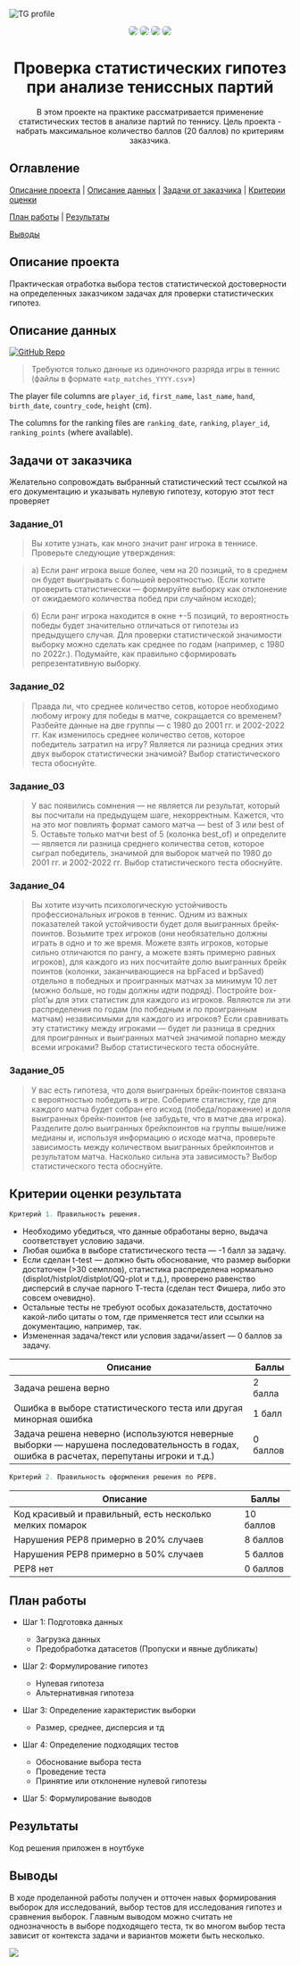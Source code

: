 <a id='top'></a>
![TG profile][def]

[def]: https://img.shields.io/badge/t.me/seikin__alexey-blue?logo=telegram&logoColor=yellow
<p align="center">
  <img src="https://img.shields.io/badge/python_3.11-3670A0?style=for-the-badge&logo=python&logoColor=ffdd54" style="border-radius: 5px;" />
  <img src="https://img.shields.io/badge/pandas-%23150458.svg?style=for-the-badge&logo=pandas&logoColor=white" style="border-radius: 5px;" />
  <img src="https://img.shields.io/badge/scikit--learn-%23F7931E.svg?style=for-the-badge&logo=scikit-learn&logoColor=white" style="border-radius: 5px;" />
  <img src="https://img.shields.io/badge/scipy-red.svg?style=for-the-badge&logo=scipy&logoColor=white" style="border-radius: 5px;" />
</p>

<h1 align="center">Проверка статистических гипотез при анализе тениссных партий</h1>
<p align="center">В этом проекте на практике рассматривается применение статистических тестов в анализе партий по теннису.
Цель проекта - набрать максимальное количество баллов (20 баллов) по критериям заказчика.</p>

## Оглавление
[Описание проекта](#описание-проекта) | [Описание данных](#описание-данных) | [Задачи от заказчика](#задачи-проекта) | [Критерии оценки](#критерии-оценки-результата)

[План работы](#план-работы) | [Результаты](#результаты) 

[Выводы](#выводы)

## Описание проекта
Практическая отработка выбора тестов статистической достоверности на определенных заказчиком задачах для проверки статистических гипотез.

## Описание данных
[![GitHub Repo](https://img.shields.io/badge/-dataset_tennis_atp-blue?style=flat&logo=github)](https://github.com/JeffSackmann/tennis_atp)

> Требуются только данные из одиночного разряда игры в теннис (файлы в формате «`atp_matches_YYYY.csv`»)

The player file columns are `player_id`, `first_name`, `last_name`, `hand`, `birth_date`, `country_code`, `height` (cm).

The columns for the ranking files are `ranking_date`, `ranking`, `player_id`, `ranking_points` (where available).

## Задачи от заказчика
Желательно сопровождать выбранный статистический тест ссылкой на его документацию и указывать нулевую гипотезу, которую этот тест проверяет

### Задание_01
> Вы хотите узнать, как много значит ранг игрока в теннисе. Проверьте следующие утверждения:

>а) Если ранг игрока выше более, чем на 20 позиций, то в среднем он будет выигрывать с большей вероятностью. (Если хотите проверить статистически — формируйте выборку как отклонение от ожидаемого количества побед при случайном исходе);

>б) Если ранг игрока находится в окне +-5 позиций, то вероятность победы будет значительно отличаться от гипотезы из предыдущего случая. Для проверки статистической значимости выборку можно сделать как среднее по годам (например, с 1980 по 2022г.). Подумайте, как правильно сформировать репрезентативную выборку.

### Задание_02
>Правда ли, что среднее количество сетов, которое необходимо любому игроку для победы в матче, сокращается со временем? Разбейте данные на две группы — с 1980 до 2001 гг. и 2002-2022 гг. Как изменилось среднее количество сетов, которое победитель затратил на игру? Является ли разница средних этих двух выборок статистически значимой? Выбор статистического теста обоснуйте.

### Задание_03
>У вас появились сомнения — не является ли результат, который вы посчитали на предыдущем шаге, некорректным. Кажется, что на это мог повлиять формат самого матча — best of 3 или best of 5. Оставьте только матчи best of 5 (колонка best_of) и определите — является ли разница среднего количества сетов, которое сыграл победитель, значимой для выборок матчей по 1980 до 2001 гг. и 2002-2022 гг. Выбор статистического теста обоснуйте.

### Задание_04
>Вы хотите изучить психологическую устойчивость профессиональных игроков в теннис. Одним из важных показателей такой устойчивости будет доля выигранных брейк-поинтов. Возьмите трех игроков (они необязательно должны играть в одно и то же время. Можете взять игроков, которые сильно отличаются по рангу, а можете взять примерно равных игроков), для каждого из них посчитайте долю выигранных брейк поинтов (колонки, заканчивающиеся на bpFaced и bpSaved) отдельно в победных и проигранных матчах за минимум 10 лет (можно больше, но годы должны идти подряд). Постройте box-plot’ы для этих статистик для каждого из игроков. Являются ли эти распределения по годам (по победным и по проигранным матчам) независимыми для каждого из игроков? Если сравнивать эту статистику между игроками — будет ли разница в средних для проигранных и выигранных матчей значимой попарно между всеми игроками? Выбор статистического теста обоснуйте.

### Задание_05
>У вас есть гипотеза, что доля выигранных брейк-поинтов связана с вероятностью победить в игре. Соберите статистику, где для каждого матча будет собран его исход (победа/поражение) и доля выигранных брейк-поинтов (не забудьте, что в матче два игрока). Разделите долю выигранных брейкпоинтов на группы выше/ниже медианы и, используя информацию о исходе матча, проверьте зависимость между количеством выигранных брейкпоинтов и результатом матча. Насколько сильна эта зависимость? Выбор статистического теста обоснуйте.

## Критерии оценки результата
```python
Критерий 1. Правильность решения.
```

* Необходимо убедиться, что данные обработаны верно, выдача соответствует условию задачи.
* Любая ошибка в выборе статистического теста — -1 балл за задачу.
* Если сделан t-test — должно быть обоснование, что размер выборки достаточен (>30 семплов), статистика распределена нормально (displot/histplot/distplot/QQ-plot и т.д.), проверено равенство дисперсий в случае парного Т-теста (сделан тест Фишера, либо это совсем очевидно).
* Остальные тесты не требуют особых доказательств, достаточно какой-либо цитаты о том, где применяется тест или ссылки на документацию, например, так.
* Измененная задача/текст или условия задачи/assert — 0 баллов за задачу.

| Описание                                                                                       | Баллы    |
| ---------------------------------------------------------------------------------------------- | -------- |
| Задача решена верно                                                                            | 2 балла  |
| Ошибка в выборе статистического теста или другая минорная ошибка                              | 1 балл   |
| Задача решена неверно (используются неверные выборки — нарушена последовательность в годах, ошибка в расчетах, перепутаны игроки и т.д.) | 0 баллов |

```python
Критерий 2. Правильность оформления решения по PEP8.
```
| Описание                                   | Баллы   |
| ------------------------------------------ | ------- |
| Код красивый и правильный, есть несколько мелких помарок | 10 баллов |
| Нарушения PEP8 примерно в 20% случаев      | 8 баллов  |
| Нарушения PEP8 примерно в 50% случаев      | 5 баллов  |
| PEP8 нет                                   | 0 баллов  |

## План работы
- Шаг 1: Подготовка данных
    - Загрузка данных
    - Предобработка датасетов (Пропуски и явные дубликаты)
  
- Шаг 2: Формулирование гипотез
    - Нулевая гипотеза
    - Альтернативная гипотеза

- Шаг 3: Определение характеристик выборки
    - Размер, среднее, дисперсия и тд

- Шаг 4: Определение подходящих тестов
    - Обоснование выбора теста
    - Проведение теста
    - Принятие или отклонение нулевой гипотезы

- Шаг 5: Формулирование выводов


## Результаты
Код решения приложен в ноутбуке

## Выводы
В ходе проделанной работы получен и отточен навых формирования выборок для исследований, выбор тестов для исследования гипотез и сравнения выборок. Главным выводом можно считать не однозначность в выборе подходящего теста, тк во многом выбор теста зависит от контекста задачи и вариантов можети быть несколько.


<a href="#top"><img src='https://img.shields.io/badge/К началу-&#x21A9-blue'></a>